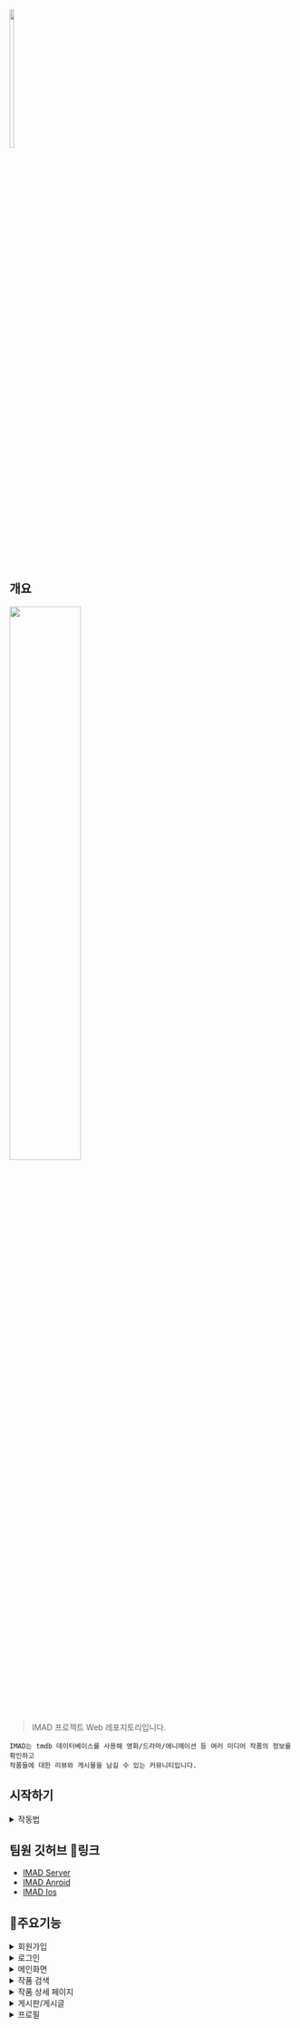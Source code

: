 
<img src="https://github.com/user-attachments/assets/b245b82b-fa87-4166-b796-810aeac3176b" width="12.5%" height="25%">


## 개요 




<img src="https://github.com/user-attachments/assets/c64d60f5-d169-4fe7-9b14-4db05a25ded3" width="50%" height="50%">

> IMAD 프로젝트 Web 레포지토리입니다.

```
IMAD는 tmdb 데이터베이스를 사용해 영화/드라마/애니메이션 등 여러 미디어 작품의 정보를 확인하고  
작품들에 대한 리뷰와 게시물을 남길 수 있는 커뮤니티입니다.
```




## 시작하기 
<details>
 <summary>작동법</summary>
 
 ### 1. 라이브러리 설치 
```bash

yarn install

```
---

### 2. 서버 테스트 시작 
```bash

yarn dev

```
서버 테스트시 
 [http://localhost:3000](http://localhost:3000) 위의 로컬 주소로 브라우징 테스트를 진행 할 수 있습니다. 

 ---

 ### 3. 빌드 파일 생성 
```bash

yarn build

```
yarn build 시 별도의 최적화 된 서버 구동 파일을 생성 할 수 있습니다.

---

### 4. 서버 시동  
```bash
# 상위의 빌드 파일 생성 이후 작동할것!
yarn start 

```
yarn start 시 최적화 된 빌드파일을 사용해 서버를 구동 시킬 수 있습니다. 
서버는 3000 번의 포트로 자동 시작 됩니다.

---

</details>


## 팀원 깃허브 🔗링크

- [IMAD Server](https://github.com/NCookies/imad-server)
- [IMAD Anroid](https://github.com/imad-project/imad-android)
- [IMAD Ios](https://github.com/imad-project/imad-ios)


## 🚀주요기능

<details>
 <summary>회원가입</summary>

 ## 회원가입
<p align = "leading">
 

 <img src="https://github.com/user-attachments/assets/be0d7c54-8ac8-4619-b87e-e330dfdeaf24" width="30%" height="25%">
 <img src="https://github.com/user-attachments/assets/2bb02b99-c38b-4334-ac94-24bd9a4a7061" width="30%" height="25%">
</p>

 
- 정규화된 이메일 주소와 비밀번호를 사용해 신규 회원가입이 가능합니다. 

- 회원가입 이후 닉네임, 성별, 출생년도, 좋아하는 영화 장르, 좋아하는 TV 시리즈 장르 등을 입력해 회원정보를 기입할 수 있습니다. 

</details>

<details>
 <summary>로그인</summary>

 ## 로그인

<img src="https://github.com/user-attachments/assets/4b7d56ba-45b7-4de0-966e-6fdaad0b6639" width="30%" height="25%">
 
- 회원가입 이후 로그인 기능을 사용하여 회원로그인을 진행할 수 있습니다.

- 아이매드 일반회원 로그인 기능
- Kakao, Naver, Google, Apple 의 소셜로그인기능
- 소셜 로그인시 신규 회원과 기존 회원을 구분하여 신규 가입도 동시에 진행 가능

</details>

<details>
 <summary>메인화면</summary>

 ## 메인화면
<p align = "leading">



 <img src="https://github.com/user-attachments/assets/6b16a364-b164-4001-a2a0-19b17a0e303a" width="30%" height="25%">
 <img src="https://github.com/user-attachments/assets/dbbf7c53-aa5b-406e-b5e6-db7e82a65eff" width="30%" height="25%">
 <img src="https://github.com/user-attachments/assets/830269cb-41a8-471f-a150-bc310a55f031" width="30%" height="25%">
</p>

 
- Project Imad 의 메인 페이지입니다.

- 메인배너엔 tmdb데이터 베이스의 상위 랭크된 작품들이 나열 됩니다.
- Imad 데이터 베이스에서 기록된 그날의 높은 조회수의 리뷰와 게시물을 불러와 오늘의 리뷰/게시물 로 표시해 줍니다.
- Imad 의 데이터 베이스 에서 높은 평점을 기록한 작품들을 순위별로 볼 수 있는 아이매드 차트 입니다.
- 로그인을 한 유저는 유저 정보에 기입되어 있는 선호하는 장르와 활동기록에 기반해 작품을 추천 받을 수 있습니다.

</details>

<details>
 <summary>작품 검색</summary>

 ## 작품 검색
<p align = "leading">




 <img src="https://github.com/user-attachments/assets/387f8516-de4a-4582-aaf6-903399b1e203" width="30%" height="25%">
 
</p>

 
- 작품을 검색 할 수 있는 페이지 입니다. 

- tmdb 데이터 베이스에 있는 모든 작품을 검색 할수 있으며 별도의 검색 버튼 없이 타이핑만으로 실시간 작품검색이 가능합니다.
- 나열된 포스터 이미지를 클릭시 후술할 작품 상세페이지로 연결됩니다.

</details>



<details>
 <summary>작품 상세 페이지</summary>

 ## 작품 상세 페이지
<p align = "leading">





 <img src="https://github.com/user-attachments/assets/4034a202-4bb3-43aa-9db8-98d454539e52" width="30%" height="25%">
 <img src="https://github.com/user-attachments/assets/c2a33e91-d6a4-4f5c-97f2-ab228491f76a" width="30%" height="25%">
 <img src="https://github.com/user-attachments/assets/1871beec-f3c8-4c9d-9054-6f69addd9468" width="30%" height="25%">
 
</p>

 
- 선택한 작품의 상세 정보를 확인 할 수 있는 작품 상세 페이지 입니다.

- 작품의 제목,원재, 국가, 연령등급, 장르 ,방송사, 개요 ,스태프롤, 시즌정보 등을 확인 할 수 있습니다.
- 로그인한 회원일경우 작품을 스크랩 하거나 리뷰를 작성할 수 있습니다.
- 리뷰를 작성시 작품에 대한 평가를 별점으로 나타낼 수 있고 스포일러 여부를 체크해 의도치 않은 스포일러를 방지 할 수 있습니다.
- 작품 상세 페이지 에서 타유저가 작성한 리뷰들을 확인 할 수 있으며 리뷰에 대한 좋아요/싫어요 평가와 리뷰 신고를 진행 할 수 있습니다.
- 본인이 작성한 리뷰의 수정기능이 포함되어 있습니다.

</details>

<details>
 <summary>게시판/게시글</summary>

 ## 게시판/게시글
<p align = "leading">





 <img src="https://github.com/user-attachments/assets/676f9a1e-506f-468c-bb56-973d4aa9b60f" width="30%" height="25%">
 <img src="https://github.com/user-attachments/assets/bc4ba5ab-ed04-4589-9e05-af3a1018b427" width="30%" height="25%">

 
</p>

 
- 타유저들과 의견을 교류 할 수 있는 게시판입니다.

- 게시판의 경우 게시글의 나열방식을 변경할 수 있도록 하였습니다. ex) 글분류, 좋아요/싫어요순, 최신순 등등 변경가능!
- 게시글 제목을 클릭시 게시글 전문을 볼 수 있는 상세 페이지로 이동합니다.
- 게시글 상세 페이지 에선 댓글을 작성/수정이 가능하고 타유저의 댓글을 확인 하거나 답글을 달아 의견을 교류 할 수 있습니다.
- 부적절한 게시글을 신고처리 할 수 있습니다.


</details>

<details>
 <summary>프로필</summary>

 ## 프로필
<p align = "leading">





 <img src="https://github.com/user-attachments/assets/e6e7e977-af03-459b-bd81-6edca58ef939" width="30%" height="25%">
 <img src="https://github.com/user-attachments/assets/85ddff32-7e75-4ad8-b363-7aba39bc6c15" width="30%" height="25%">
<img src="https://github.com/user-attachments/assets/5efd3c9f-ceb7-4634-b91a-ada54d878d02" width="30%" height="25%">
 
</p>

 
- 자신의 정보를 확인할 수 있는 프로필 페이지 입니다.
- 로그인한 유저일 경우 상단의 네비게이션바에서 자신의 닉네임을 클릭시 언제든 이동할 수 있습니다.
- 닉네임 우측의 톱니바퀴를 클릭시 회원정보수정,비밀번호 변경, 회원탈퇴 등의 기능을 사용할 수 있습니다.
- 프로필 사진을 클릭시 유저의 프로필 사진을 변경할 수 있습니다.
- 프로필 사진 변경은 Imad 측에서 제공하는 기본 프로필 사진들을 사용하거나 유저가 원하는 커스텀 이미지를 업로드하여 사용할 수 있습니다.
- 내 리뷰/내 게시물/내 스크랩 버튼을 클릭시 자신이 작성한 리뷰/게시물, 내가 스크랩한 게시물/리뷰등을 확인할 수 있습니다. 



</details>
